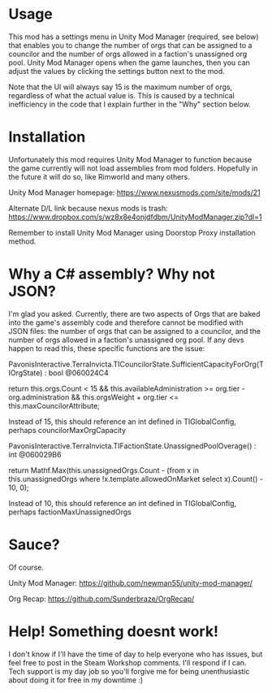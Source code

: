 
# Usage

This mod has a settings menu in Unity Mod Manager (required, see below) that enables you to change the number of orgs that can be assigned to a councilor and the number of orgs allowed in a faction's unassigned org pool. Unity Mod Manager opens when the game launches, then you can adjust the values by clicking the settings button next to the mod.

Note that the UI will always say 15 is the maximum number of orgs, regardless of what the actual value is. This is caused by a technical inefficiency in the code that I explain further in the "Why" section below.

# Installation

Unfortunately this mod requires Unity Mod Manager to function because the game currently will not load assemblies from mod folders. Hopefully in the future it will do so, like Rimworld and many others.

Unity Mod Manager homepage: https://www.nexusmods.com/site/mods/21
 
Alternate D/L link because nexus mods is trash: https://www.dropbox.com/s/wz8x8e4onjdfdbm/UnityModManager.zip?dl=1

Remember to install Unity Mod Manager using Doorstop Proxy installation method.

# Why a C# assembly? Why not JSON?

I'm glad you asked. Currently, there are two aspects of Orgs that are baked into the game's assembly code and therefore cannot be modified with JSON files: the number of orgs that can be assigned to a councilor, and the number of orgs allowed in a faction's unassigned org pool. If any devs happen to read this, these specific functions are the issue:


PavonisInteractive.TerraInvicta.TICouncilorState.SufficientCapacityForOrg(TIOrgState) : bool @060024C4

return this.orgs.Count < 15 && this.availableAdministration >= org.tier - org.administration && this.orgsWeight + org.tier <= this.maxCouncilorAttribute;

Instead of 15, this should reference an int defined in TIGlobalConfig, perhaps councilorMaxOrgCapacity


PavonisInteractive.TerraInvicta.TIFactionState.UnassignedPoolOverage() : int @060029B6

return Mathf.Max(this.unassignedOrgs.Count - (from x in this.unassignedOrgs where !x.template.allowedOnMarket select x).Count<TIOrgState>() - 10, 0);

Instead of 10, this should reference an int defined in TIGlobalConfig, perhaps factionMaxUnassignedOrgs

# Sauce?

Of course.

Unity Mod Manager: https://github.com/newman55/unity-mod-manager/

Org Recap: https://github.com/Sunderbraze/OrgRecap/

# Help! Something doesnt work!

I don't know if I'll have the time of day to help everyone who has issues, but feel free to post in the Steam Workshop comments. I'll respond if I can. Tech support is my day job so you'll forgive me for being unenthusiastic about doing it for free in my downtime :)
